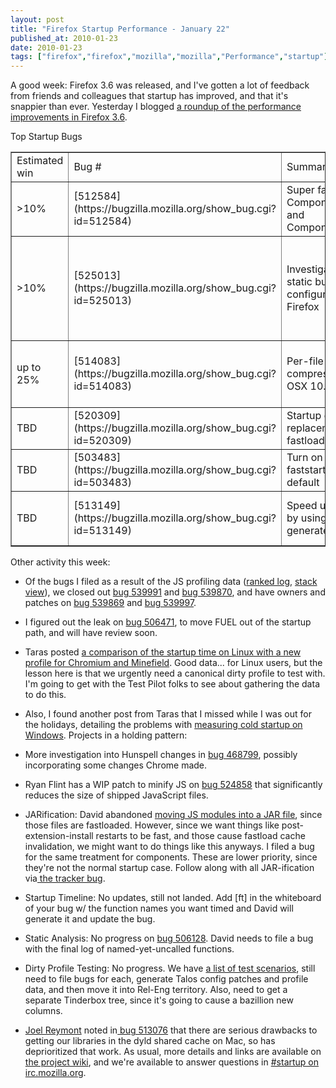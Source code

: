```yaml
---
layout: post
title: "Firefox Startup Performance - January 22"
published_at: 2010-01-23
date: 2010-01-23
tags: ["firefox","firefox","mozilla","mozilla","Performance","startup"]
---
```


A good week: Firefox 3.6 was released, and I've gotten a lot of feedback from friends and colleagues that startup has improved, and that it's snappier than ever. Yesterday I blogged [a roundup of the performance improvements in Firefox 3.6](http://autonome.wordpress.com/2010/01/21/firefox-3-6-performance-startup-and-snappiness-improvements/).

Top Startup Bugs
<!-- table#ts { border: 1px solid silver; } -->
<table id="ts" border="1" cellspacing="0" cellpadding="2">
<tbody>
<tr>
<td class="s0">Estimated win</td>
<td class="s1">Bug #</td>
<td class="s1">Summary</td>
<td class="s1">Owner</td>
<td class="s1">Status</td>
<td class="s1">Notes</td>
</tr>
<tr>
<td class="s2">>10%</td>
<td class="s3">[512584](https://bugzilla.mozilla.org/show_bug.cgi?id=512584)</td>
<td class="s4">Super fast paths for Components.classes and Components.interfaces</td>
<td class="s4">Taras Glek</td>
<td class="s4">in progress</td>
<td>Taras is traveling, says he'll close it out when he returns.</td>
</tr>
<tr>
<td class="s2">>10%</td>
<td class="s3">[525013](https://bugzilla.mozilla.org/show_bug.cgi?id=525013)</td>
<td class="s4">Investigate a more static build configuration of Firefox</td>
<td class="s4">Joel Reymont</td>
<td class="s4">in progress</td>
<td class="s4">More great data from Zack and Joel. See PDF charts of the different build configurations tested on different hard-drive speeds for [Mac](https://bugzilla.mozilla.org/attachment.cgi?id=422607) and for [Linux](https://bugzilla.mozilla.org/attachment.cgi?id=423007).</td>
</tr>
<tr>
<td class="s2">up to 25%</td>
<td class="s3">[514083](https://bugzilla.mozilla.org/show_bug.cgi?id=514083)</td>
<td class="s4">Per-file HFS+ compression on Mac OSX 10.6</td>
<td class="s4">Joel Reymont</td>
<td class="s4">in progress</td>
<td class="s4">Conclusion is that we need to make this happen via the installer, as well as the updater, since modifying files results in decompression. Need to find an owner for this still.</td>
</tr>
<tr>
<td class="s2">TBD</td>
<td class="s3">[520309](https://bugzilla.mozilla.org/show_bug.cgi?id=520309)</td>
<td class="s4">Startup cache: replacement for fastload cache</td>
<td class="s4">Ben Hsieh</td>
<td class="s4">in progress</td>
<td class="s4">Considering moving back to the simpler caching approach.</td>
</tr>
<tr>
<td class="s2">TBD</td>
<td class="s3">[503483](https://bugzilla.mozilla.org/show_bug.cgi?id=503483)</td>
<td class="s4">Turn on --enable-faststart for Firefox by default</td>
<td class="s4">Dietrich</td>
<td class="s4">needs testing</td>
<td class="s4">Started talking with Rob Strong about making the changes to the NSIS installer to make this happen.</td>
</tr>
<tr>
<td class="s2">TBD</td>
<td class="s3">[513149](https://bugzilla.mozilla.org/show_bug.cgi?id=513149)</td>
<td class="s4">Speed up CSS parsing by using a machine generated lexer</td>
<td class="s4">Zack Weinberg</td>
<td class="s4">Zack's blocked on other work</td>
<td class="s4">No update.Taras says about 6% of startup spent parsing CSS.</td>
</tr>
</tbody>
</table>
Other activity this week:

*   Of the bugs I filed as a result of the JS profiling data ([ranked log](http://spreadsheets.google.com/pub?key=t98ryMyoZx3Su0Pw7wz0anQ&output=html), [stack view](http://people.mozilla.org/~dietrich/startup-js-win.txt)), we closed out [bug 539991](https://bugzilla.mozilla.org/show_bug.cgi?id=539991) and [bug  539870](https://bugzilla.mozilla.org/show_bug.cgi?id=539870), and have owners and patches on [bug 539869](https://bugzilla.mozilla.org/show_bug.cgi?id=539869) and [bug  539997](https://bugzilla.mozilla.org/show_bug.cgi?id=539997).
*   I figured out the leak on [bug 506471](https://bugzilla.mozilla.org/show_bug.cgi?id=506471), to move FUEL out of the startup path, and will have review soon.
*   Taras posted [a comparison of the startup time on Linux with a new profile for Chromium and Minefield](http://blog.mozilla.com/tglek/2010/01/19/chromium-vs-minefield-cold-startup-performance-comparison/). Good data... for Linux users, but the lesson here is that we urgently need a canonical dirty profile to test with. I'm going to get with the Test Pilot folks to see about gathering the data to do this.
*   Also, I found another post from Taras that I missed while I was out for the holidays, detailing the problems with [measuring cold startup on Windows](http://blog.mozilla.com/tglek/2010/01/04/windows-7-startup-exploration/).
Projects in a holding pattern:

*   More investigation into Hunspell changes in [bug  468799](https://bugzilla.mozilla.org/show_bug.cgi?id=468779), possibly incorporating some changes Chrome made.
*   Ryan Flint has a WIP patch to minify JS on [bug  524858](https://bugzilla.mozilla.org/show_bug.cgi?id=524858) that significantly reduces the size of shipped JavaScript  files.
*   JARification: David abandoned [moving JS          modules into a JAR file](https://bugzilla.mozilla.org/show_bug.cgi?id=509755), since those files are fastloaded.         However, since we want things like post-extension-install  restarts  to   be     fast, and those cause fastload cache invalidation,  we might   want  to   do   things like this anyways. I filed a bug for  the same   treatment  for     components. These are lower priority,  since they're   not the  normal     startup case. Follow along with all  JAR-ification   via[ the         tracker  bug](https://bugzilla.mozilla.org/show_bug.cgi?id=513027).
*   Startup Timeline: No updates, still not landed. Add [ft] in the        whiteboard of your bug w/ the function names you want timed and David        will generate it and update the bug.
*   Static Analysis: No progress on [bug        506128](https://bugzilla.mozilla.org/show_bug.cgi?id=506128).  David needs to file a bug with the final log of        named-yet-uncalled  functions.
*   Dirty Profile Testing: No progress. We have [a list of test scenarios](https://wiki.mozilla.org/Firefox/Sprints/Startup_Time_Improvements#Test_Coverage), still need to file        bugs  for each, generate Talos config patches and profile data, and    then     move  it into Rel-Eng territory. Also, need to get a separate       Tinderbox  tree,  since it's going to cause a bazillion new  columns.
*   [Joel        Reymont](http://wagerlabs.com/) noted in[ bug        513076](https://bugzilla.mozilla.org/show_bug.cgi?id=513076) that there are serious drawbacks to getting our libraries  in       the dyld  shared cache on Mac, so has deprioritized that work.
As usual, more details and links are  available on [the       project wiki](https://wiki.mozilla.org/Firefox/Projects/Startup_Time_Improvements), and we're available to answer questions in [#startup on irc.mozilla.org](irc://irc.mozilla.org/#startup).